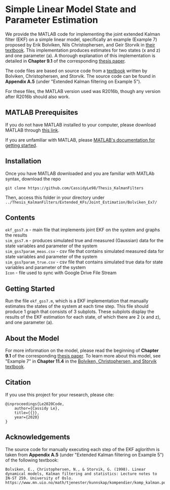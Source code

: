 # Simple Linear Model State and Parameter Estimation
We provide the MATLAB code for implementing the joint extended Kalman filter (EKF) on a simple linear model, specifically an example (Example 7) proposed by Erik Bolviken, Nils Christophersen, and Geir Storvik in [their textbook](https://www.mn.uio.no/math/tjenester/kunnskap/kompendier/komp_kalman.pdf). This implementation produces estimates for two states (x and z) and one parameter (a). A thorough explanation of this implementation is detailed in **Chapter 9.1** of the corresponding [thesis paper](https://sites.google.com/g.hmc.edu/cle/thesis).

The code files are based on source code from a [textbook](https://www.mn.uio.no/math/tjenester/kunnskap/kompendier/komp_kalman.pdf) written by Bolviken, Christophersen, and Storvik. The source code can be found in **Appendix A.5** (under "Extended Kalman filtering on Example 5").

For these files, the MATLAB version used was R2016b, though any version after R2016b should also work.

## MATLAB Prerequisites
If you do not have MATLAB installed to your computer, please download MATLAB through [this link](https://www.mathworks.com/downloads/).

If you are unfamiliar with MATLAB, please [MATLAB's documentation for getting started](https://www.mathworks.com/help/matlab/getting-started-with-matlab.html).

## Installation
Once you have MATLAB downloaded and you are familiar with MATLAb syntax, download the repo
  ```
  git clone https://github.com/CassidyLe98/Thesis_KalmanFilters
  ```
Then, access this folder in your directory under `../Thesis_KalmanFilters/Extended_KFs/Joint_Estimation/Bolviken_Ex7/`

## Contents 
`ekf_gss7.m` - main file that implements joint EKF on the system and graphs the results  
`sim_gss7.m` - produces simulated true and measured (Gaussian) data for the state variables and parameter of the system  
`sim_gss7param_meas.csv` - csv file that contains simulated measured data for state variables and parameter of the system  
`sim_gss7param_true.csv` - csv file that contains simulated true data for state variables and parameter of the system  
`Icon` - file used to sync with Google Drive File Stream

## Getting Started
Run the file `ekf_gss7.m`, which is a EKF implementation that manually estimates the states of the system at each time step. This file should produce 1 graph that consists of 3 subplots. These subplots display the results of the EKF estimation for each state, of which there are 2 (x and z), and one parameter (a).

## About the Model
For more information on the model, please read the beginning of **Chapter 9.1** of the corresponding [thesis paper](https://sites.google.com/g.hmc.edu/cle/thesis). To learn more about this model, see "Example 7" in **Chapter 11.4** in the [Bolviken, Christophersen, and Storvik textbook](https://www.mn.uio.no/math/tjenester/kunnskap/kompendier/komp_kalman.pdf).

## Citation
If you use this project for your research, please cite:
```
@inproceedings{Le2020Code,
    author={Cassidy Le},
    title={{}},
    year={2020}
}
```

## Acknowledgements
The source code for manually executing each step of the EKF aglorithm is taken from **Appendix A.5** (under "Extended Kalman filtering on Example 5") of the following textbook:
```
Bolviken, E., Christophersen, N., & Storvik, G. (1998). Linear dynamical models, Kalman filtering and statistics: Lecture notes to IN-ST 259. University of Oslo. https://www.mn.uio.no/math/tjenester/kunnskap/kompendier/komp_kalman.pdf
```
